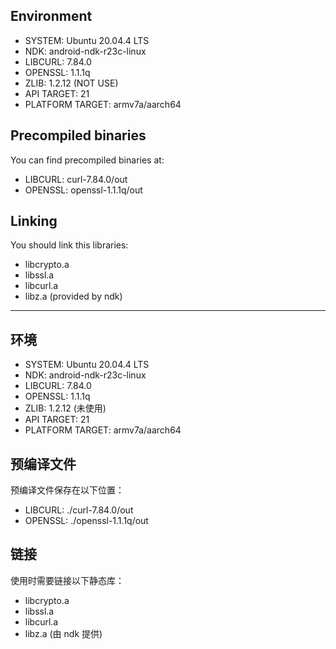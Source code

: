 ## Environment
- SYSTEM: Ubuntu 20.04.4 LTS
- NDK: android-ndk-r23c-linux
- LIBCURL: 7.84.0
- OPENSSL: 1.1.1q
- ZLIB: 1.2.12 (NOT USE)
- API TARGET: 21
- PLATFORM TARGET: armv7a/aarch64

## Precompiled binaries
You can find precompiled binaries at:
- LIBCURL: curl-7.84.0/out
- OPENSSL: openssl-1.1.1q/out

## Linking
You should link this libraries:
- libcrypto.a
- libssl.a
- libcurl.a
- libz.a (provided by ndk)

---

## 环境
- SYSTEM: Ubuntu 20.04.4 LTS
- NDK: android-ndk-r23c-linux
- LIBCURL: 7.84.0
- OPENSSL: 1.1.1q
- ZLIB: 1.2.12 (未使用)
- API TARGET: 21
- PLATFORM TARGET: armv7a/aarch64

## 预编译文件
预编译文件保存在以下位置：
- LIBCURL: ./curl-7.84.0/out
- OPENSSL: ./openssl-1.1.1q/out

## 链接
使用时需要链接以下静态库：
- libcrypto.a
- libssl.a
- libcurl.a
- libz.a (由 ndk 提供)